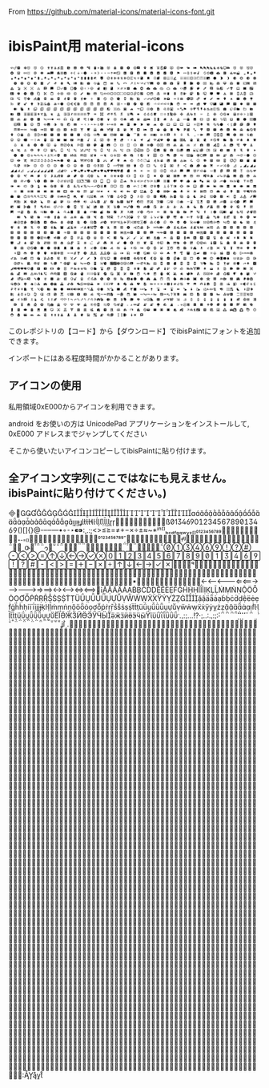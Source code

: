 From https://github.com/material-icons/material-icons-font.git

# ibisPaint用 material-icons

![icons](ibis.png)

このレポジトリの【コード】から【ダウンロード】でibisPaintにフォントを追加できます。

インポートにはある程度時間がかかることがあります。

## アイコンの使用
私用領域0xE000からアイコンを利用できます。

android をお使いの方は UnicodePad アプリケーションをインストールして, 0xE000 アドレスまでジャンプしてください

そこから使いたいアイコンコピーしてibisPaintに貼り付けます。


## 全アイコン文字列(ここではなにも見えません。ibisPaintに貼り付けてください。)

